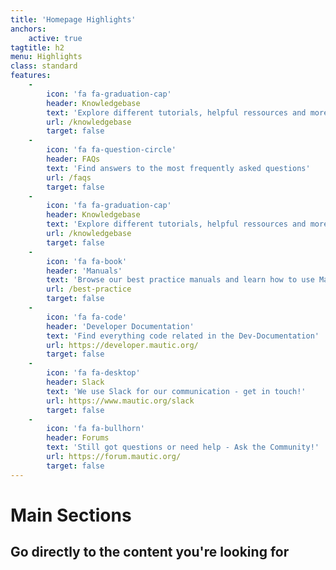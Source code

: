 ```yaml
---
title: 'Homepage Highlights'
anchors:
    active: true
tagtitle: h2
menu: Highlights
class: standard
features:    
    -
        icon: 'fa fa-graduation-cap'
        header: Knowledgebase
        text: 'Explore different tutorials, helpful ressources and more'
        url: /knowledgebase
        target: false
    -
        icon: 'fa fa-question-circle'
        header: FAQs
        text: 'Find answers to the most frequently asked questions'
        url: /faqs
        target: false
    -
        icon: 'fa fa-graduation-cap'
        header: Knowledgebase
        text: 'Explore different tutorials, helpful ressources and more'
        url: /knowledgebase
        target: false
    -
        icon: 'fa fa-book'
        header: 'Manuals'
        text: 'Browse our best practice manuals and learn how to use Mautic like the professionals'
        url: /best-practice
        target: false
    -
        icon: 'fa fa-code'
        header: 'Developer Documentation'
        text: 'Find everything code related in the Dev-Documentation'
        url: https://developer.mautic.org/
        target: false
    -
        icon: 'fa fa-desktop'
        header: Slack
        text: 'We use Slack for our communication - get in touch!'
        url: https://www.mautic.org/slack
        target: false
    -
        icon: 'fa fa-bullhorn'
        header: Forums
        text: 'Still got questions or need help - Ask the Community!'
        url: https://forum.mautic.org/
        target: false
---
```


# Main Sections
## **Go directly to the content you're looking for**
